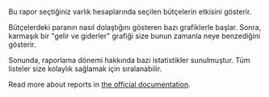 Bu rapor seçtiğiniz varlık hesaplarında seçilen bütçelerin etkisini gösterir.

Bütçelerdeki paranın nasıl dolaştığını gösteren bazı grafiklerle başlar. Sonra, karmaşık bir "gelir ve giderler" grafiği size bunun zamanla neye benzediğini gösterir.

Sonunda, raporlama dönemi hakkında bazı istatistikler sunulmuştur. Tüm listeler size kolaylık sağlamak için sıralanabilir.

Read more about reports in [the official documentation](https://docs.firefly-iii.org/advanced-concepts/reports).